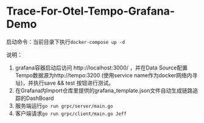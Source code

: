 # Trace-For-Otel-Tempo-Grafana-Demo

启动命令：当前目录下执行```docker-compose up -d```

说明：
1. grafana容器启动后访问 http://localhost:3000/ ，并在Data Source配置Tempo数据源为http://tempo:3200 (使用service name作为docker网络内寻址)，并执行save && test 按钮进行测试。
2. 在Grafana内Import仓库里提供的grafana_template.json文件自动生成链路追踪的DashBoard
3. 服务端运行```go run grpc/server/main.go```
4. 客户端请求```go run grpc/client/main.go Jeff```
